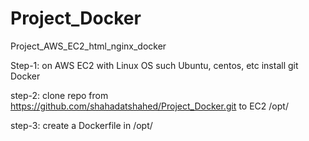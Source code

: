 # Project_Docker
Project_AWS_EC2_html_nginx_docker

Step-1: on AWS EC2 with Linux OS such Ubuntu, centos, etc
install git
Docker

step-2: clone repo from https://github.com/shahadatshahed/Project_Docker.git to EC2 /opt/

step-3: create a Dockerfile in /opt/
